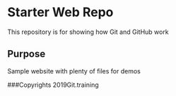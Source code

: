 # Starter Web Repo

This repository is for showing how Git and GitHub work

## Purpose

Sample website with plenty of files for demos

###Copyrights
2019Git.training